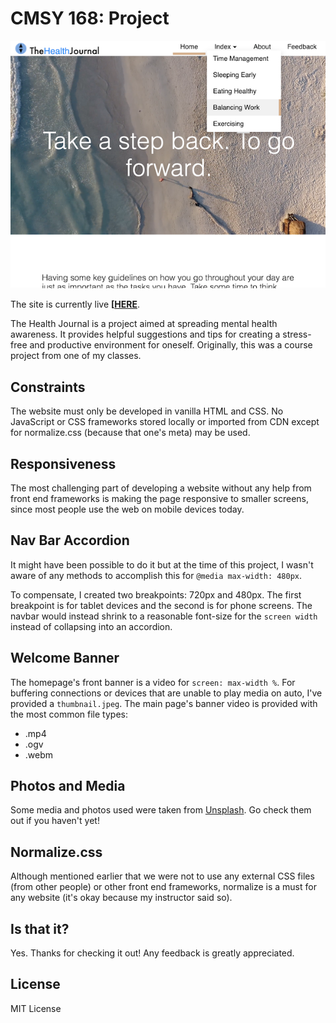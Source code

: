 # CMSY 168: Project

![Image of Website](https://github.com/sagerg/cmsy168-final/blob/master/cover.png)

The site is currently live **[[HERE](https://phpmysql.howardcc.edu/Users/sgarcia6599/)**.

The Health Journal is a project aimed at spreading mental health awareness. It provides helpful suggestions and tips for creating a stress-free and productive environment for oneself. Originally, this was a course project from one of my classes.

## Constraints

The website must only be developed in vanilla HTML and CSS. No JavaScript or CSS frameworks stored locally or imported from CDN except for normalize.css (because that one's meta) may be used.

## Responsiveness

The most challenging part of developing a website without any help from front end frameworks is making the page responsive to smaller screens, since most people use the web on mobile devices today.

## Nav Bar Accordion

It might have been possible to do it but at the time of this project, I wasn't aware of any methods to accomplish this for `@media max-width: 480px`.

To compensate, I created two breakpoints: 720px and 480px. The first breakpoint is for tablet devices and the second is for phone screens. The navbar would instead shrink to a reasonable font-size for the `screen width` instead of collapsing into an accordion.

## Welcome Banner

The homepage's front banner is a video for `screen: max-width %`. For buffering connections or devices that are unable to play media on auto, I've provided a `thumbnail.jpeg`. The main page's banner video is provided with the most common file types:
- .mp4
- .ogv
- .webm

## Photos and Media

Some media and photos used were taken from [Unsplash](https://unsplash.com/). Go check them out if you haven't yet!

## Normalize.css

Although mentioned earlier that we were not to use any external CSS files (from other people) or other front end frameworks, normalize is a must for any website (it's okay because my instructor said so).



## Is that it?

Yes. Thanks for checking it out! Any feedback is greatly appreciated.

## License

MIT License